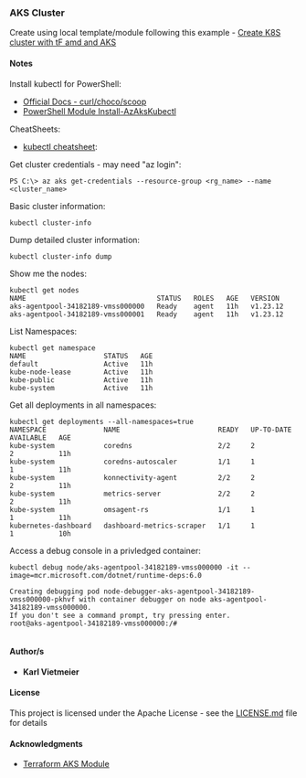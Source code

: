 ### AKS Cluster

Create using local template/module following this example - [Create K8S cluster with tF amd and AKS](https://docs.microsoft.com/en-us/azure/developer/terraform/create-k8s-cluster-with-tf-and-aks)

#### Notes

Install kubectl for PowerShell:  

* [Official Docs - curl/choco/scoop](https://kubernetes.io/docs/tasks/tools/install-kubectl-windows/)
* [PowerShell Module Install-AzAksKubectl](https://docs.microsoft.com/en-us/powershell/module/az.aks/install-azakskubectl?view=azps-8.0.0)

CheatSheets:  

* [kubectl cheatsheet](https://kubernetes.io/docs/reference/kubectl/cheatsheet/):

Get cluster credentials - may need "az login":

```shell
PS C:\> az aks get-credentials --resource-group <rg_name> --name <cluster_name>
```

Basic cluster information:

```shell
kubectl cluster-info
```
  
Dump detailed cluster information:

```shell
kubectl cluster-info dump
```
  
Show me the nodes:

```shell
kubectl get nodes
NAME                                STATUS   ROLES   AGE   VERSION
aks-agentpool-34182189-vmss000000   Ready    agent   11h   v1.23.12
aks-agentpool-34182189-vmss000001   Ready    agent   11h   v1.23.12
```
  
List Namespaces:

```shell
kubectl get namespace
NAME                   STATUS   AGE
default                Active   11h
kube-node-lease        Active   11h
kube-public            Active   11h
kube-system            Active   11h
```
  
Get all deployments in all namespaces:

```shell
kubectl get deployments --all-namespaces=true
NAMESPACE              NAME                        READY   UP-TO-DATE   AVAILABLE   AGE
kube-system            coredns                     2/2     2            2           11h
kube-system            coredns-autoscaler          1/1     1            1           11h
kube-system            konnectivity-agent          2/2     2            2           11h
kube-system            metrics-server              2/2     2            2           11h
kube-system            omsagent-rs                 1/1     1            1           11h
kubernetes-dashboard   dashboard-metrics-scraper   1/1     1            1           10h
```
  
Access a debug console in a privledged container:

```shell
kubectl debug node/aks-agentpool-34182189-vmss000000 -it --image=mcr.microsoft.com/dotnet/runtime-deps:6.0
```

```shell
Creating debugging pod node-debugger-aks-agentpool-34182189-vmss000000-pkhvf with container debugger on node aks-agentpool-34182189-vmss000000.
If you don't see a command prompt, try pressing enter.
root@aks-agentpool-34182189-vmss000000:/#
  
```






#### Author/s

* **Karl Vietmeier**

#### License

This project is licensed under the Apache License - see the [LICENSE.md](LICENSE.md) file for details

#### Acknowledgments

* [Terraform AKS Module](https://registry.terraform.io/modules/Azure/aks/azurerm/latest)
